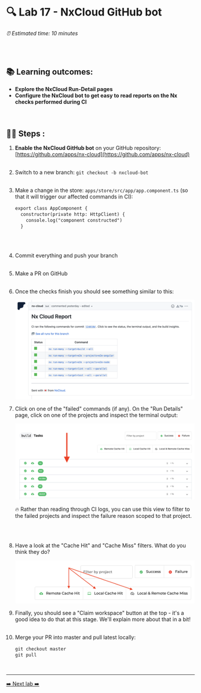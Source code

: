 # 🔍 Lab 17 - NxCloud GitHub bot

###### ⏰ Estimated time: 10 minutes
<br />

## 📚 Learning outcomes:

- **Explore the NxCloud Run-Detail pages**
- **Configure the NxCloud bot to get easy to read reports on the Nx checks performed during CI**
<br /><br /><br />

## 🏋️‍♀️ Steps :

1. **Enable the NxCloud GitHub bot** on your GitHub repository: [https://github.com/apps/nx-cloud](https://github.com/apps/nx-cloud)
   <br /> <br />
2. Switch to a new branch: `git checkout -b nxcloud-bot`
   <br /> <br />

4. Make a change in the store: `apps/store/src/app/app.component.ts` (so that it will trigger our affected commands in CI):

    ```
    export class AppComponent {
      constructor(private http: HttpClient) {
        console.log("component constructed")
      }
    ```

   <br /> <br />

5. Commit everything and push your branch
   <br /> <br />
6. Make a PR on GitHub
   <br /> <br />
7. Once the checks finish you should see something similar to this:

    ![NxCloud Bot](./nx_cloud_bot.png)
    <br />
    
8. Click on one of the "failed" commands (if any). On the "Run Details" page, click on one of the projects and inspect the terminal output:

    ![Nx Cloud project](./nx-cloud-projects.png)
    
    🔥 Rather than reading through CI logs, you can use this view to filter to the failed projects and inspect the failure reason scoped to that project.

    <br /> <br />
    
9. Have a look at the "Cache Hit" and "Cache Miss" filters. What do you think they do?

    ![Cache hit/miss](./cache_hit_miss.png)
    <br />
    
10. Finally, you should see a "Claim workspace" button at the top - it's a good idea to do that at this stage. We'll explain more about that in a bit!
   <br /> <br />

11. Merge your PR into master and pull latest locally:

    ```
    git checkout master
    git pull
    ```
    <br />

---

[➡️ Next lab ➡️](../lab18/LAB.md)
